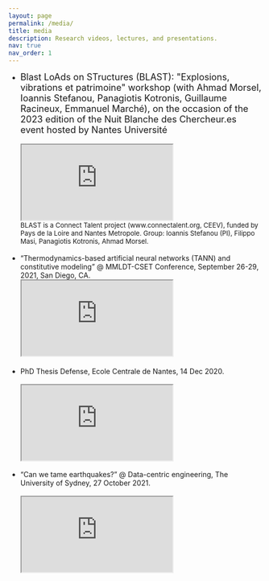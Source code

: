 ```yaml
---
layout: page
permalink: /media/
title: media
description: Research videos, lectures, and presentations.
nav: true
nav_order: 1
---
```

<!-- _pages/publications.md -->


<ul>

<li><div><font size="+1">Blast LoAds on STructures (BLAST): "Explosions, vibrations et patrimoine" workshop (with Ahmad Morsel, Ioannis Stefanou, Panagiotis
Kotronis, Guillaume Racineux, Emmanuel Marché), on the occasion of the 2023 edition of the Nuit Blanche des
Chercheur.es event hosted by Nantes Université</font></div>
<br>

<iframe src="https://www.youtube.com/embed/ElW6LhsOWXg"
allowfullscreen="allowfullscreen"
        mozallowfullscreen="mozallowfullscreen"
        msallowfullscreen="msallowfullscreen"
        oallowfullscreen="oallowfullscreen"
        webkitallowfullscreen="webkitallowfullscreen">
</iframe>
<br>
<div><font size="-1"> BLAST is a Connect Talent project (www.connectalent.org, CEEV), funded by Pays de la Loire and Nantes Metropole. Group: Ioannis Stefanou (PI), Filippo Masi, Panagiotis Kotronis, Ahmad Morsel.</font></div>

<br>

</li>


  <li>
  “Thermodynamics-based artificial neural networks (TANN) and constitutive modeling” @ MMLDT-CSET Conference, September 26-29, 2021, San Diego, CA. <br>

  <iframe src="https://www.youtube.com/embed/p6UJ03P6LUY"
  allowfullscreen="allowfullscreen"
          mozallowfullscreen="mozallowfullscreen"
          msallowfullscreen="msallowfullscreen"
          oallowfullscreen="oallowfullscreen"
          webkitallowfullscreen="webkitallowfullscreen"></iframe>
  <br>
  <br></li>

  <li>
  <div>PhD Thesis Defense, Ecole Centrale de Nantes, 14 Dec 2020.</div>
  <br>

  <iframe src="https://www.youtube.com/embed/9EzR6C18zWk"
  allowfullscreen="allowfullscreen"
          mozallowfullscreen="mozallowfullscreen"
          msallowfullscreen="msallowfullscreen"
          oallowfullscreen="oallowfullscreen"
          webkitallowfullscreen="webkitallowfullscreen">
  </iframe>
  <br>
  <br>
  </li>

  <li>
  <div>“Can we tame earthquakes?” @ Data-centric engineering, The University of Sydney, 27 October 2021.</div>
  <br>

  <iframe src="https://www.youtube.com/embed/Za5t8LVWl-Q"
  allowfullscreen="allowfullscreen"
          mozallowfullscreen="mozallowfullscreen"
          msallowfullscreen="msallowfullscreen"
          oallowfullscreen="oallowfullscreen"
          webkitallowfullscreen="webkitallowfullscreen">
  </iframe><br>
  <br>
  </li>


  <!-- <li>
  <div>A study on the effects of an explosion in the Pantheon of Rome.</div>
  <br>

  <iframe src="https://www.youtube.com/embed/mkXCM-PEsv8"
  allowfullscreen="allowfullscreen"
          mozallowfullscreen="mozallowfullscreen"
          msallowfullscreen="msallowfullscreen"
          oallowfullscreen="oallowfullscreen"
          webkitallowfullscreen="webkitallowfullscreen">
  </iframe>
  <br>
  <br></li>


  <li>
  <div>The statue of Aphrodite of Milos subjected to blast actions.</div>
  <br>

  <iframe
  src="https://www.youtube.com/embed/IgHzwOfQfTI"
  allowfullscreen="allowfullscreen"
          mozallowfullscreen="mozallowfullscreen"
          msallowfullscreen="msallowfullscreen"
          oallowfullscreen="oallowfullscreen"
          webkitallowfullscreen="webkitallowfullscreen">
  </iframe><br>
  <br>
  </li>


  <li>
  <div>Blast wave and fluid-structure interactions.</div>
  <br>

  <iframe src="https://www.youtube.com/embed/Bp5-QypZLio"
  allowfullscreen="allowfullscreen"
          mozallowfullscreen="mozallowfullscreen"
          msallowfullscreen="msallowfullscreen"
          oallowfullscreen="oallowfullscreen"
          webkitallowfullscreen="webkitallowfullscreen">
  </iframe></li> -->
</ul>
